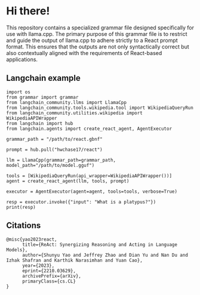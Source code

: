 # Hi there!

This repository contains a specialized grammar file designed specifically for use with llama.cpp. The primary purpose of this grammar file is to restrict and guide the output of llama.cpp to adhere strictly to a React prompt format. This ensures that the outputs are not only syntactically correct but also contextually aligned with the requirements of React-based applications.


## Langchain example
```
import os
from grammar import grammar
from langchain_community.llms import LlamaCpp
from langchain_community.tools.wikipedia.tool import WikipediaQueryRun
from langchain_community.utilities.wikipedia import WikipediaAPIWrapper
from langchain import hub
from langchain.agents import create_react_agent, AgentExecutor

grammar_path = "/path/to/react.gbnf"

prompt = hub.pull("hwchase17/react")

llm = LlamaCpp(grammar_path=grammar_path, model_path="/path/to/model.gguf")

tools = [WikipediaQueryRun(api_wrapper=WikipediaAPIWrapper())]
agent = create_react_agent(llm, tools, prompt)

executor = AgentExecutor(agent=agent, tools=tools, verbose=True)

resp = executor.invoke({"input": "What is a platypus?"})
print(resp)
```

## Citations
```
@misc{yao2023react,
      title={ReAct: Synergizing Reasoning and Acting in Language Models}, 
      author={Shunyu Yao and Jeffrey Zhao and Dian Yu and Nan Du and Izhak Shafran and Karthik Narasimhan and Yuan Cao},
      year={2023},
      eprint={2210.03629},
      archivePrefix={arXiv},
      primaryClass={cs.CL}
}
```

